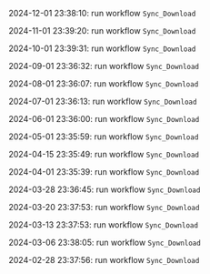 2024-12-01 23:38:10: run workflow `Sync_Download` 

2024-11-01 23:39:20: run workflow `Sync_Download` 

2024-10-01 23:39:31: run workflow `Sync_Download` 

2024-09-01 23:36:32: run workflow `Sync_Download` 

2024-08-01 23:36:07: run workflow `Sync_Download` 

2024-07-01 23:36:13: run workflow `Sync_Download` 

2024-06-01 23:36:00: run workflow `Sync_Download` 

2024-05-01 23:35:59: run workflow `Sync_Download` 

2024-04-15 23:35:49: run workflow `Sync_Download` 

2024-04-01 23:35:39: run workflow `Sync_Download` 

2024-03-28 23:36:45: run workflow `Sync_Download` 

2024-03-20 23:37:53: run workflow `Sync_Download` 

2024-03-13 23:37:53: run workflow `Sync_Download` 

2024-03-06 23:38:05: run workflow `Sync_Download` 

2024-02-28 23:37:56: run workflow `Sync_Download` 


